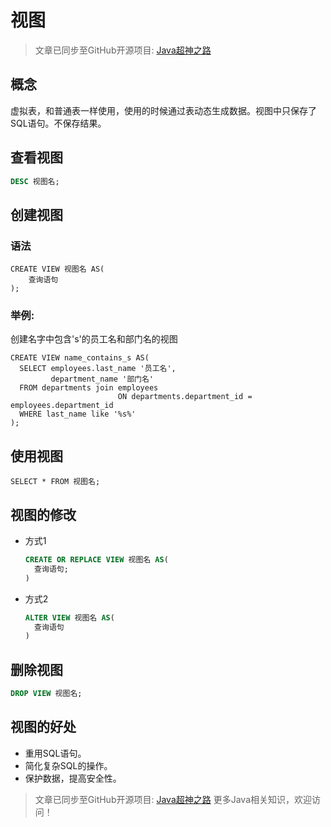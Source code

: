 # 视图

> 文章已同步至GitHub开源项目: [Java超神之路](https://github.com/shaoxiongdu/java-notes)

## 概念

虚拟表，和普通表一样使用，使用的时候通过表动态生成数据。视图中只保存了SQL语句。不保存结果。

## 查看视图

```sql
DESC 视图名;
```

## 创建视图

### 语法

```mysql
CREATE VIEW 视图名 AS(
	查询语句
);
```

### 举例:

创建名字中包含's'的员工名和部门名的视图

```mysql
CREATE VIEW name_contains_s AS(
  SELECT employees.last_name '员工名',
         department_name '部门名'
  FROM departments join employees
                        ON departments.department_id = employees.department_id
  WHERE last_name like '%s%'
);
```

## 使用视图

```mysql
SELECT * FROM 视图名;
```

## 视图的修改

- 方式1

  ```sql
  CREATE OR REPLACE VIEW 视图名 AS(
  	查询语句;
  )
  ```

- 方式2

  ```sql
  ALTER VIEW 视图名 AS(
  	查询语句
  )
  ```

## 删除视图

```sql
DROP VIEW 视图名;
```

## 视图的好处

- 重用SQL语句。
- 简化复杂SQL的操作。
- 保护数据，提高安全性。

> 文章已同步至GitHub开源项目: [Java超神之路](https://github.com/shaoxiongdu/java-notes) 更多Java相关知识，欢迎访问！